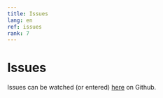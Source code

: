 ```yaml
---
title: Issues
lang: en
ref: issues
rank: 7
---
```


# Issues
Issues can be watched (or entered) [here](https://github.com/siggel/coordinatejoker/issues) on Github.